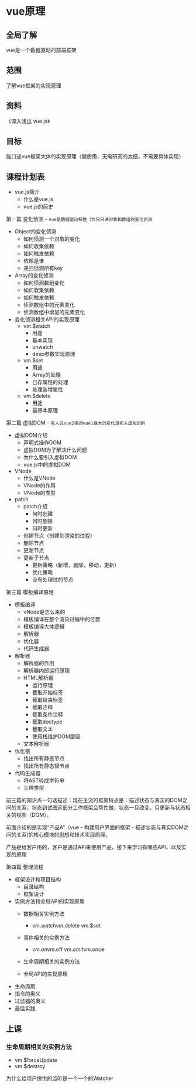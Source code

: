 # vue原理

## 全局了解
vue是一个数据驱动的前端框架

## 范围
了解vue框架的实现原理

## 资料
《深入浅出 vue.js》

## 目标
能口述vue框架大体的实现原理（偏使用，无需研究的太细，不需要具体实现）

## 课程计划表
* vue.js简介
    * 什么是vue.js
    * vue.js的简史

第一篇 变化侦测 - `vue是数据驱动特性（为何只讲对象和数组的变化侦测`

* Object的变化侦测
    * 如何侦测一个对象的变化
    * 如何收集依赖
    * 如何触发依赖
    * 依赖是谁
    * 递归侦测所有key
* Array的变化侦测
    * 如何侦测数组变化
    * 如何收集依赖
    * 如何触发依赖
    * 侦测数组中的元素变化
    * 侦测数组中增加的元素变化
* 变化侦测相关API的实现原理
    * vm.$watch
        * 用途
        * 基本实现
        * unwatch
        * deep参数实现原理
    * vm.$set
        * 用途
        * Array的处理
        * 已存属性的处理
        * 处理新增属性
    * vm.$delete
        * 用途
        * 最基本原理

第二篇 虚拟DOM - `有人说vue2相对vue1最大的变化是引入虚拟DOM`

* 虚拟DOM介绍
    * 声明式操作DOM
    * 虚拟DOM为了解决什么问题
    * 为什么要引入虚拟DOM
    * vue.js中的虚拟DOM
* VNode
    * 什么是VNode
    * VNode的作用
    * VNode的类型
* patch
    * patch介绍
        * 何时创建
        * 何时删除
        * 何时更新
    * 创建节点（创建到渲染的过程）
    * 删除节点
    * 更新节点
    * 更新子节点
        * 更新策略（新增，删除，移动，更新）
        * 优化策略
        * 没有处理过的节点

第三篇 模板编译原理

* 模板编译
    * vNode是怎么来的
    * 模板编译在整个渲染过程中的位置
    * 模板编译大体逻辑
    * 解析器
    * 优化器
    * 代码生成器
* 解析器
    * 解析器的作用
    * 解析器内部运行原理
    * HTML解析器
        * 运行原理
        * 截取开始标签
        * 截取结束标签
        * 截取注释
        * 截取条件注释
        * 截取doctype
        * 截取文本
        * 使用栈维护DOM层级
    * 文本解析器
* 优化器
    * 找出所有静态节点
    * 找出所有静态根节点
* 代码生成器
    * 将AST转成字符串
    * 三种类型


前三篇的知识点一句话描述：现在主流的框架特点是：描述状态与真实的DOM之间的关系，状态到试图这部分工作框架会帮忙做，状态一旦改变，只更新与状态相关的视图（DOM）。
   
前面介绍的是实现“产品A”（vue - 构建用户界面的框架 - 描述状态与真实DOM之间的关系)的核心模块的思想和技术实现原理。

产品是给客户用的，客户是通过API来使用产品，接下来学习有哪些API，以及实现的原理

第四篇 整理流程

* 框架设计和项目结构
    * 目录结构
    * 框架设计
* 实例方法和全局API的实现原理
    * 数据相关实例方法
        * vm.$watch vm.$delete vm.$set
    * 事件相关的实例方法
        * vm.$on vm.$off vm.$emit vm.$once
    * 生命周期相关的实例方法



    * 全局API的实现原理
* 生命周期
* 指令的奥义
* 过滤器的奥义
* 最佳实践

## 上课

### 生命周期相关的实例方法
* vm.$forceUpdate
* vm.$destroy


为什么给用户提供的监听是一个一个的Watcher







